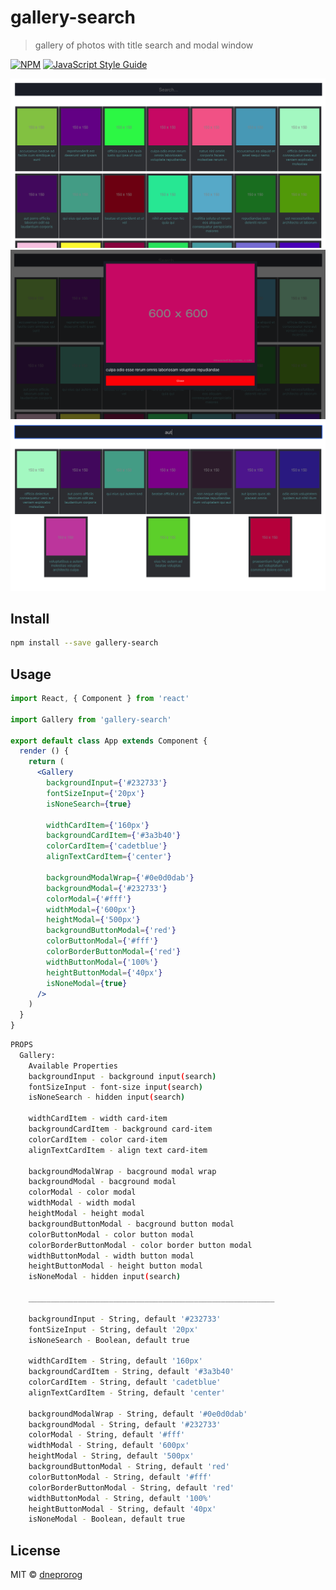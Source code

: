 # gallery-search

> gallery of photos with title search and modal window

[![NPM](https://img.shields.io/npm/v/gallery-search.svg)](https://www.npmjs.com/package/gallery-search) [![JavaScript Style Guide](https://img.shields.io/badge/code_style-standard-brightgreen.svg)](https://standardjs.com)

![Иллюстрация к проекту 1](https://github.com/dneprorog/gallery-with-search/blob/master/img/preview-img-1.png)
![Иллюстрация к проекту 2](https://github.com/dneprorog/gallery-with-search/blob/master/img/preview-img-2.png)
![Иллюстрация к проекту 3](https://github.com/dneprorog/gallery-with-search/blob/master/img/preview-img-3.png)
## Install

```bash
npm install --save gallery-search
```

## Usage

```jsx
import React, { Component } from 'react'

import Gallery from 'gallery-search'

export default class App extends Component {
  render () {
    return (
      <Gallery
        backgroundInput={'#232733'}
        fontSizeInput={'20px'}
        isNoneSearch={true}

        widthCardItem={'160px'}
        backgroundCardItem={'#3a3b40'}
        colorCardItem={'cadetblue'}
        alignTextCardItem={'center'}

        backgroundModalWrap={'#0e0d0dab'}
        backgroundModal={'#232733'}
        colorModal={'#fff'}
        widthModal={'600px'}
        heightModal={'500px'}
        backgroundButtonModal={'red'}
        colorButtonModal={'#fff'}
        colorBorderButtonModal={'red'}
        widthButtonModal={'100%'}
        heightButtonModal={'40px'}
        isNoneModal={true}
      />
    )
  }
}
```

```bash
PROPS
  Gallery: 
    Available Properties
    backgroundInput - background input(search)
    fontSizeInput - font-size input(search)
    isNoneSearch - hidden input(search)
    
    widthCardItem - width card-item
    backgroundCardItem - background card-item
    colorCardItem - color card-item
    alignTextCardItem - align text card-item
    
    backgroundModalWrap - bacground modal wrap
    backgroundModal - bacground modal
    colorModal - color modal
    widthModal - width modal
    heightModal - height modal
    backgroundButtonModal - bacground button modal
    colorButtonModal - color button modal
    colorBorderButtonModal - color border button modal
    widthButtonModal - width button modal
    heightButtonModal - height button modal
    isNoneModal - hidden input(search)
    
    _______________________________________________________
    
    backgroundInput - String, default '#232733'
    fontSizeInput - String, default '20px'
    isNoneSearch - Boolean, default true
    
    widthCardItem - String, default '160px'
    backgroundCardItem - String, default '#3a3b40'
    colorCardItem - String, default 'cadetblue'
    alignTextCardItem - String, default 'center'
    
    backgroundModalWrap - String, default '#0e0d0dab'
    backgroundModal - String, default '#232733'
    colorModal - String, default '#fff'
    widthModal - String, default '600px'
    heightModal - String, default '500px'
    backgroundButtonModal - String, default 'red'
    colorButtonModal - String, default '#fff'
    colorBorderButtonModal - String, default 'red'
    widthButtonModal - String, default '100%'
    heightButtonModal - String, default '40px'
    isNoneModal - Boolean, default true
```



## License

MIT © [dneprorog](https://github.com/dneprorog)
